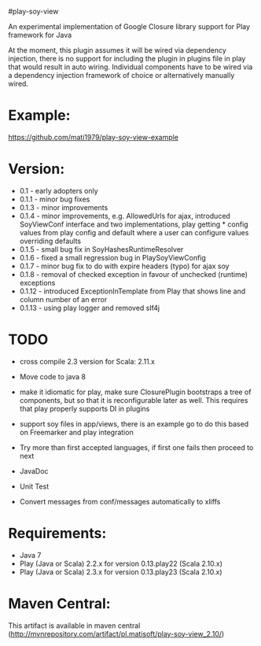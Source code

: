 #play-soy-view

An experimental implementation of Google Closure library support for Play framework for Java

At the moment, this plugin assumes it will be wired via dependency injection, there is no support for including the plugin in plugins file in play that would result in auto wiring.
Individual components have to be wired via a dependency injection framework of choice or alternatively manually wired.

# Example:
https://github.com/mati1979/play-soy-view-example

# Version:
- 0.1 - early adopters only
- 0.1.1 - minor bug fixes
- 0.1.3 - minor improvements
- 0.1.4 - minor improvements, e.g. AllowedUrls for ajax, introduced SoyViewConf interface and two implementations, play getting * config values from play config and default where a user can configure values overriding defaults
- 0.1.5 - small bug fix in SoyHashesRuntimeResolver
- 0.1.6 - fixed a small regression bug in PlaySoyViewConfig
- 0.1.7 - minor bug fix to do with expire headers (typo) for ajax soy
- 0.1.8 - removal of checked exception in favour of unchecked (runtime) exceptions
- 0.1.12 - introduced ExceptionInTemplate from Play that shows line and column number of an error
- 0.1.13 - using play logger and removed slf4j

# TODO
- cross compile 2.3 version for Scala: 2.11.x

- Move code to java 8

- make it idiomatic for play, make sure ClosurePlugin bootstraps a tree of components, but so that it is reconfigurable later as well. This requires that play properly supports DI in plugins

- support soy files in app/views, there is an example go to do this based on Freemarker and play integration

- Try more than first accepted languages, if first one fails then proceed to next

- JavaDoc

- Unit Test

- Convert messages from conf/messages automatically to xliffs

# Requirements:
- Java 7
- Play (Java or Scala) 2.2.x for version 0.13.play22 (Scala 2.10.x)
- Play (Java or Scala) 2.3.x for version 0.13.play23 (Scala 2.10.x)


# Maven Central:
This artifact is available in maven central (http://mvnrepository.com/artifact/pl.matisoft/play-soy-view_2.10/)
